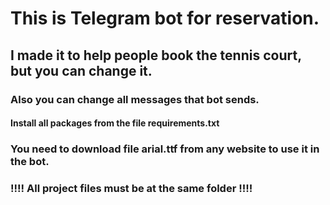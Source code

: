 # This is Telegram bot for reservation.
## I made it to help people book the tennis court, but you can change it.
### Also you can change all messages that bot sends.
#### Install all packages from the file requirements.txt 
### You need to download file arial.ttf from any website to use it in the bot.
### !!!! All project files must be at the same folder !!!!
